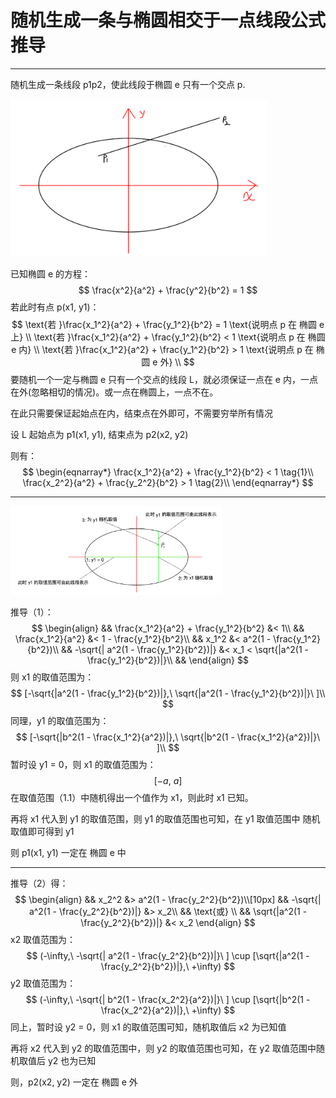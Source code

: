 # 随机生成一条与椭圆相交于一点线段公式推导

----------------

随机生成一条线段 p1p2，使此线段于椭圆 e 只有一个交点 p.

<img src="./images/Screen Shot 2020-10-06 at 10.52.58 AM.png" alt="Screen Shot 2020-10-06 at 10.52.58 AM" style="zoom:40%;" />

已知椭圆 e 的方程：
$$
\frac{x^2}{a^2} + \frac{y^2}{b^2} = 1
$$
若此时有点 p(x1, y1)：
$$
\text{若 }\frac{x_1^2}{a^2} + \frac{y_1^2}{b^2} = 1 \text{说明点 p 在 椭圆 e 上} \\
\text{若 }\frac{x_1^2}{a^2} + \frac{y_1^2}{b^2} < 1 \text{说明点 p 在 椭圆 e 内} \\
\text{若 }\frac{x_1^2}{a^2} + \frac{y_1^2}{b^2} > 1 \text{说明点 p 在 椭圆 e 外} \\
$$
要随机一个一定与椭圆 e 只有一个交点的线段 L，就必须保证一点在 e 内，一点在外(忽略相切的情况)。或一点在椭圆上，一点不在。

在此只需要保证起始点在内，结束点在外即可，不需要穷举所有情况

设 L 起始点为 p1(x1, y1), 结束点为 p2(x2, y2)

则有：
$$
\begin{eqnarray*}
\frac{x_1^2}{a^2} + \frac{y_1^2}{b^2} < 1 \tag{1}\\
\frac{x_2^2}{a^2} + \frac{y_2^2}{b^2} > 1 \tag{2}\\
\end{eqnarray*}
$$

------------------

<img src="./images/Screen Shot 2020-10-06 at 11.00.33 AM.png" alt="Screen Shot 2020-10-06 at 11.00.33 AM" style="zoom:33%;" />

推导（1）：
$$
\begin{align}
&& \frac{x_1^2}{a^2} + \frac{y_1^2}{b^2} &< 1\\
&& \frac{x_1^2}{a^2} &< 1 - \frac{y_1^2}{b^2}\\
&& x_1^2 &< a^2(1 - \frac{y_1^2}{b^2})\\
&& -\sqrt{| a^2(1 - \frac{y_1^2}{b^2})|} &< x_1 < \sqrt{|a^2(1 - \frac{y_1^2}{b^2})|}\\
&& 
\end{align}
$$
则 x1 的取值范围为：
$$
[-\sqrt{|a^2(1 - \frac{y_1^2}{b^2})|},\ \sqrt{|a^2(1 - \frac{y_1^2}{b^2})|}\ ]\\
$$
同理，y1 的取值范围为：
$$
[-\sqrt{|b^2(1 - \frac{x_1^2}{a^2})|},\ \sqrt{|b^2(1 - \frac{x_1^2}{a^2})|}\ ]\\
$$
暂时设 y1 = 0，则 x1 的取值范围为：
$$
[-a,\ a] \tag{1.1}
$$
在取值范围（1.1）中随机得出一个值作为 x1，则此时 x1 已知。

再将 x1 代入到 y1 的取值范围，则 y1 的取值范围也可知，在 y1 取值范围中 随机取值即可得到 y1

则 p1(x1, y1) 一定在 椭圆 e 中

---------------------

推导（2）得：
$$
\begin{align}
&& x_2^2 &> a^2(1 - \frac{y_2^2}{b^2})\\[10px]
&& -\sqrt{| a^2(1 - \frac{y_2^2}{b^2})|} &> x_2\\
&& \text{或} \\
&& \sqrt{|a^2(1 - \frac{y_2^2}{b^2})|} &< x_2
\end{align}
$$
x2 取值范围为：
$$
(-\infty,\ -\sqrt{| a^2(1 - \frac{y_2^2}{b^2})|}\ ] \cup [\sqrt{|a^2(1 - \frac{y_2^2}{b^2})|},\ +\infty)
$$
y2 取值范围为：
$$
(-\infty,\ -\sqrt{| b^2(1 - \frac{x_2^2}{a^2})|}\ ] \cup [\sqrt{|b^2(1 - \frac{x_2^2}{a^2})|},\ +\infty)
$$
同上，暂时设 y2 = 0，则 x1 的取值范围可知，随机取值后 x2 为已知值

再将 x2 代入到 y2 的取值范围中，则 y2 的取值范围也可知，在 y2 取值范围中随机取值后 y2 也为已知

则，p2(x2, y2) 一定在 椭圆 e 外